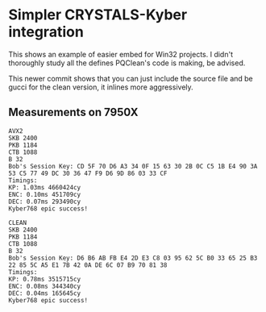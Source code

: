 # Simpler CRYSTALS-Kyber integration

This shows an example of easier embed for Win32 projects.
I didn't thoroughly study all the defines PQClean's code is making, be advised.

This newer commit shows that you can just include the source file and be gucci for the clean version, it inlines more aggressively.

## Measurements on 7950X

```
AVX2
SKB 2400
PKB 1184
CTB 1088
B 32
Bob's Session Key: CD 5F 70 D6 A3 34 0F 15 63 30 2B 0C C5 1B E4 90 3A 53 C5 77 49 DC 30 36 47 F9 D6 9D 86 03 33 CF
Timings:
KP: 1.03ms 4660424cy
ENC: 0.10ms 451709cy
DEC: 0.07ms 293490cy
Kyber768 epic success!
```

```
CLEAN
SKB 2400
PKB 1184
CTB 1088
B 32
Bob's Session Key: D6 B6 AB FB E4 2D E3 C8 03 95 62 5C B0 33 65 25 B3 22 85 5C A5 E1 7B 42 0A DE 6C 07 B9 70 81 38
Timings:
KP: 0.78ms 3515715cy
ENC: 0.08ms 344340cy
DEC: 0.04ms 165645cy
Kyber768 epic success!
```

